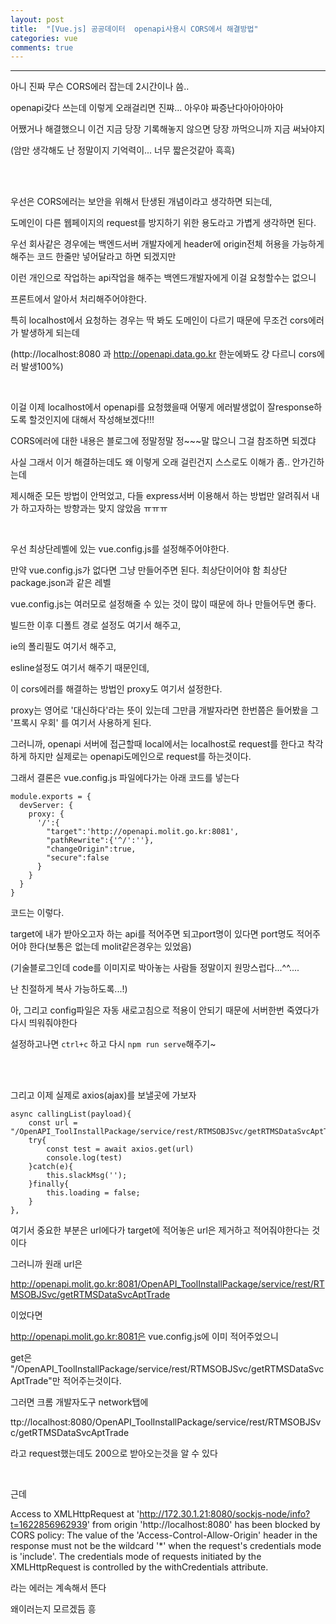 ```yaml
---
layout: post
title:  "[Vue.js] 공공데이터  openapi사용시 CORS에서 해결방법"
categories: vue 
comments: true
---
```










---

아니 진짜 무슨 CORS에러 잡는데 2시간이나 씀..

openapi갖다 쓰는데 이렇게 오래걸리면 진쨔... 아우야 짜증난다아아아아아

어쨌거나 해결했으니 이건 지금 당장 기록해놓지 않으면 당장 까먹으니까 지금 써놔야지

(암만 생각해도 난 정말이지 기억력이... 너무 짧은것같아 흑흑)

<br>

<br>

우선은 CORS에러는 보안을 위해서 탄생된 개념이라고 생각하면 되는데,

도메인이 다른 웹페이지의 request를 방지하기 위한 용도라고 가볍게 생각하면 된다.

우선 회사같은 경우에는 백엔드서버 개발자에게 header에 origin전체 허용을 가능하게 해주는 코드 한줄만 넣어달라고 하면 되겠지만

이런 개인으로 작업하는 api작업을 해주는 백엔드개발자에게 이걸 요청할수는 없으니

프론트에서 알아서 처리해주어야한다.

특히 localhost에서 요청하는 경우는 딱 봐도 도메인이 다르기 때문에 무조건 cors에러가 발생하게 되는데

(http://localhost:8080 과 http://openapi.data.go.kr 한눈에봐도 걍 다르니 cors에러 발생100%)

<br>

이걸 이제 localhost에서 openapi를 요청했을때 어떻게 에러발생없이 잘response하도록 할것인지에 대해서 작성해보겠다!!!

CORS에러에 대한 내용은 블로그에 정말정말 정~~~말 많으니 그걸 참조하면 되겠댜

사실 그래서 이거 해결하는데도 왜 이렇게 오래 걸린건지 스스로도 이해가 좀.. 안가긴하는데

제시해준 모든 방법이 안먹었고, 다들  express서버 이용해서 하는 방법만 알려줘서 내가 하고자하는 방향과는 맞지 않았음 ㅠㅠㅠ

<br>

우선 최상단레벨에 있는 vue.config.js를 설정해주어야한다.

만약 vue.config.js가 없다면 그냥 만들어주면 된다. 최상단이어야 함 최상단package.json과 같은 레벨

vue.config.js는 여러모로 설정해줄 수 있는 것이 많이 때문에 하나 만들어두면 좋다.

빌드한 이후 디폴트 경로 설정도 여기서 해주고,

ie의 폴리필도 여기서 해주고,

esline설정도 여기서 해주기 때문인데,

이 cors에러를 해결하는 방법인 proxy도 여기서 설정한다.

proxy는 영어로 '대신하다'라는 뜻이 있는데 그만큼 개발자라면 한번쯤은 들어봤을 그 '프록시 우회' 를 여기서 사용하게 된다.

그러니까, openapi 서버에 접근할때 local에서는 localhost로  request를 한다고 착각하게 하지만 실제로는 openapi도메인으로 request를 하는것이다.

그래서 결론은 vue.config.js 파일에다가는 아래 코드를 넣는다

~~~
module.exports = {
  devServer: {
    proxy: {
      '/':{
        "target":'http://openapi.molit.go.kr:8081',
        "pathRewrite":{'^/':''},
        "changeOrigin":true,
        "secure":false
      }
    }
  }
}
~~~

코드는 이렇다.

target에 내가 받아오고자 하는 api를 적어주면 되고port명이 있다면 port명도 적어주어야 한다(보통은 없는데 molit같은경우는 있었음)

(기술블로그인데 code를 이미지로 박아놓는 사람들 정말이지 원망스럽다...^^....

난 친절하게 복사 가능하도록...!)

아, 그리고 config파일은 자동 새로고침으로 적용이 안되기 때문에 서버한번 죽였다가 다시 띄워줘야한다

설정하고나면 `ctrl+c` 하고  다시 `npm run serve`해주기~

<br>

<br>

그리고 이제 실제로 axios(ajax)를 보낼곳에 가보자

~~~
async callingList(payload){
	const url = "/OpenAPI_ToolInstallPackage/service/rest/RTMSOBJSvc/getRTMSDataSvcAptTrade"
	try{
        const test = await axios.get(url)
        console.log(test)
    }catch(e){
        this.slackMsg('');
    }finally{
        this.loading = false;
    }
},
~~~

여기서 중요한 부분은 url에다가 target에 적어놓은 url은 제거하고 적어줘야한다는 것이다

그러니까 원래 url은 

http://openapi.molit.go.kr:8081/OpenAPI_ToolInstallPackage/service/rest/RTMSOBJSvc/getRTMSDataSvcAptTrade

이었다면

http://openapi.molit.go.kr:8081은 vue.config.js에 이미 적어주었으니

get은 "/OpenAPI_ToolInstallPackage/service/rest/RTMSOBJSvc/getRTMSDataSvcAptTrade"만 적어주는것이다.

그러면 크롬 개발자도구 network탭에 

ttp://localhost:8080/OpenAPI_ToolInstallPackage/service/rest/RTMSOBJSvc/getRTMSDataSvcAptTrade

라고 request했는데도 200으로 받아오는것을 알 수 있다

<br>

근데

Access to XMLHttpRequest at 'http://172.30.1.21:8080/sockjs-node/info?t=1622856962939' from origin 'http://localhost:8080' has been blocked by CORS policy: The value of the 'Access-Control-Allow-Origin' header in the response must not be the wildcard '*' when the request's credentials mode is 'include'. The credentials mode of requests initiated by the XMLHttpRequest is controlled by the withCredentials attribute.

라는 에러는 계속해서 뜬다

왜이러는지 모르겠듬 흥



